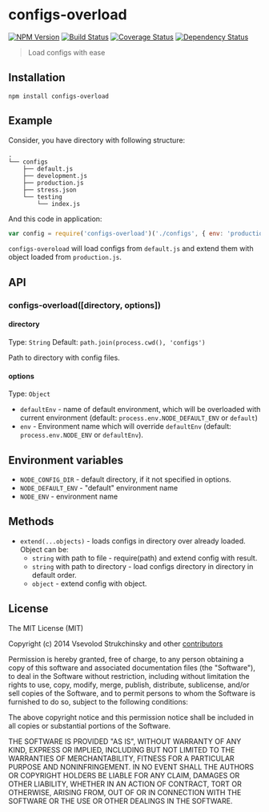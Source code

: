 # configs-overload 
[![NPM Version](https://badge.fury.io/js/configs-overload.png)](https://npmjs.org/package/configs-overload) [![Build Status](https://travis-ci.org/floatdrop/configs-overload.png?branch=master)](https://travis-ci.org/floatdrop/configs-overload) [![Coverage Status](https://coveralls.io/repos/floatdrop/configs-overload/badge.png?branch=master)](https://coveralls.io/r/floatdrop/configs-overload) [![Dependency Status](https://gemnasium.com/floatdrop/configs-overload.png)](https://gemnasium.com/floatdrop/configs-overload)

> Load configs with ease

## Installation

`npm install configs-overload`

## Example

Consider, you have directory with following structure:

```
.
└── configs
    ├── default.js
    ├── development.js
    ├── production.js
    ├── stress.json
    └── testing
        └── index.js
```

And this code in application:

```js
var config = require('configs-overload')('./configs', { env: 'production' });
```

`configs-overoload` will load configs from `default.js` and extend them with object loaded from `production.js`.

## API

### configs-overload([directory, options])

#### directory

Type: `String` Default: `path.join(process.cwd(), 'configs')`

Path to directory with config files.

#### options

Type: `Object`

 * `defaultEnv` - name of default environment, which will be overloaded with current environment (default: `process.env.NODE_DEFAULT_ENV` or `default`)
 * `env` - Environment name which will override `defaultEnv` (default: `process.env.NODE_ENV` or `defaultEnv`).

## Environment variables

 * `NODE_CONFIG_DIR` - default directory, if it not specified in options.
 * `NODE_DEFAULT_ENV` - "default" environment name
 * `NODE_ENV` - environment name

## Methods

* `extend(...objects)` - loads configs in directory over already loaded. Object can be:
    * `string` with path to file - require(path) and extend config with result.
    * `string` with path to directory - load configs directory in directory in default order.
    * `object` - extend config with object.

## License

The MIT License (MIT)

Copyright (c) 2014 Vsevolod Strukchinsky and other [contributors](https://github.com/floatdrop/configs-overload/blob/master/CONTRIBUTORS.md)

Permission is hereby granted, free of charge, to any person obtaining a copy
of this software and associated documentation files (the "Software"), to deal
in the Software without restriction, including without limitation the rights
to use, copy, modify, merge, publish, distribute, sublicense, and/or sell
copies of the Software, and to permit persons to whom the Software is
furnished to do so, subject to the following conditions:

The above copyright notice and this permission notice shall be included in all
copies or substantial portions of the Software.

THE SOFTWARE IS PROVIDED "AS IS", WITHOUT WARRANTY OF ANY KIND, EXPRESS OR
IMPLIED, INCLUDING BUT NOT LIMITED TO THE WARRANTIES OF MERCHANTABILITY,
FITNESS FOR A PARTICULAR PURPOSE AND NONINFRINGEMENT. IN NO EVENT SHALL THE
AUTHORS OR COPYRIGHT HOLDERS BE LIABLE FOR ANY CLAIM, DAMAGES OR OTHER
LIABILITY, WHETHER IN AN ACTION OF CONTRACT, TORT OR OTHERWISE, ARISING FROM,
OUT OF OR IN CONNECTION WITH THE SOFTWARE OR THE USE OR OTHER DEALINGS IN THE
SOFTWARE.



